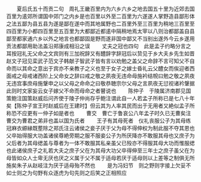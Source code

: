 <!-- { "loadSidebar": true } -->
　　夏后氏五十而贡二句　周礼王畿百里内为六乡六乡之地去国五十里为近郊去国百里为逺郊所谓国中郊门之内乡是也百里以外至二百里为六遂遂人掌野造县鄙形体之法五鄙为县五县为遂是鄙在遂中而其地属野也二百里外至三百里为稍地三百里至四百里为小都四百里至五百里为大都鄙近都逺中隔稍地焉太宰以八则治都鄙盖自县鄙至都家通六乡以外之地言也都鄙固是野而遂非国中鄙又不当别出遂外今云乡遂用贡法都鄙用助法盖沿郑康成相沿之误
　　丈夫之冠也四句　此是孟子约略分言之耳按冠礼无父命之文宾则有三加祝辞又有醴辞字辞冠后以贽见于乡大夫乡先生如晋赵文子冠见栾武子范文子韩献子智武子皆有言以劝勉之盖父之命辞不言可知父不自命而以其命之意出于宾亦不亲教子之义也至于女子之嫁士昏礼云父醴女而俟迎者西面戒之母戒诸西阶上父命女之辞曰戒之敬之夙夜无违命母施衿结帨曰勉之敬之夙夜无违宫事庶母施鞶申之以父母之命命之曰敬恭聴宗尔父母之言夙夜无愆视诸衿鞶据此则时文家妄云女子嫁父不命而母命之者瞽说也
　　陈仲子　于陵属济南郡见国策鲍注国策赵威后问齐使于陵子仲尚存乎鲍注谓此自一人若孟子所称已是七八十年矣【陈仲子宣王时赵威后在王建时】但云其为人率其民而出于无用者又絶似孟子所称恐不应更有一仲子如是者也
　　曹交　曹亡于鲁哀公八年孟子时久已无曹矣注曹交为曹君之弟非也盖以国为氏者
　　王子有其母死者　仪礼丧服公子为其母练冠麻衣縓縁既塟除之郑氏注云诸侯之妾子厌于父为母不得伸权为制此服不夺其恩也父卒始得服大功盖诸侯尊絶旁期之服不服妾公子为所厌降亦不敢服其母也又庶子为父后者为其母缌盖与尊者为一体不敢服其私亲虽父已殁亦不得服其母大功而惟服缌也此诸侯庶子之礼若大夫之庶子父在为其母大功父卒得伸至三年士之庶子虽父在为母皆如众人士卑无厌也厌之义属于父不属于适母若厌于适母则以上差等之制俱无所施矣朱子从赵岐注为厌于适母殆不然也
　　是为冯妇节　则之野则字接上欠妥不如士则之为句野有众逐虎为句先则之后笑之正相照应

